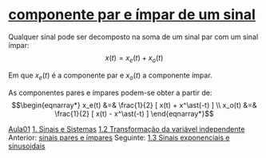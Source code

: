 # [componente par e ímpar de um sinal](componente%20par%20e%20ímpar%20de%20um%20sinal.md)

Qualquer sinal pode ser decomposto na soma de um sinal par com um
sinal ímpar:
$$ x(t) = x_e(t) + x_o(t)$$

Em que $x_e(t)$ é a componente par e $x_o(t)$ a componente ímpar.

As componentes pares e ímpares podem-se obter a partir de:
$$\begin{eqnarray*}
x_e(t) &=& \frac{1}{2} [ x(t) + x^\ast(-t) ] \\
x_o(t) &=& \frac{1}{2} [ x(t) - x^\ast(-t) ]
\end{eqnarray*}$$


[Aula01](../Aula01.md)
[1. Sinais e Sistemas](../../topicos/1.%20Sinais%20e%20Sistemas.md)
[1.2 Transformação da variável independente](../../topicos/1.2%20Transformação%20da%20variável%20independente.md)
Anterior: [sinais pares e ímpares](sinais%20pares%20e%20ímpares.md)
Seguinte: [1.3 Sinais exponenciais e sinusoidais](1.3%20Sinais%20exponenciais%20e%20sinusoidais)
